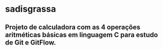 # sadisgrassa
## Projeto de calculadora com as 4 operações aritméticas básicas em linguagem C para estudo de Git e GitFlow.
